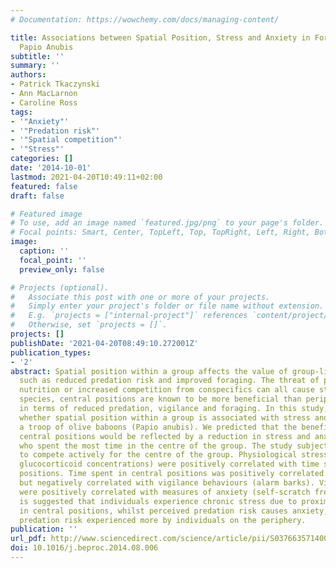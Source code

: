 ```yaml
---
# Documentation: https://wowchemy.com/docs/managing-content/

title: Associations between Spatial Position, Stress and Anxiety in Forest Baboons
  Papio Anubis
subtitle: ''
summary: ''
authors:
- Patrick Tkaczynski
- Ann MacLarnon
- Caroline Ross
tags:
- '"Anxiety"'
- '"Predation risk"'
- '"Spatial competition"'
- '"Stress"'
categories: []
date: '2014-10-01'
lastmod: 2021-04-20T10:49:11+02:00
featured: false
draft: false

# Featured image
# To use, add an image named `featured.jpg/png` to your page's folder.
# Focal points: Smart, Center, TopLeft, Top, TopRight, Left, Right, BottomLeft, Bottom, BottomRight.
image:
  caption: ''
  focal_point: ''
  preview_only: false

# Projects (optional).
#   Associate this post with one or more of your projects.
#   Simply enter your project's folder or file name without extension.
#   E.g. `projects = ["internal-project"]` references `content/project/deep-learning/index.md`.
#   Otherwise, set `projects = []`.
projects: []
publishDate: '2021-04-20T08:49:10.272001Z'
publication_types:
- '2'
abstract: Spatial position within a group affects the value of group-living benefits
  such as reduced predation risk and improved foraging. The threat of predation, poor
  nutrition or increased competition from conspecifics can all cause stress. In many
  species, central positions are known to be more beneficial than peripheral positions
  in terms of reduced predation, vigilance and foraging. In this study, we examine
  whether spatial position within a group is associated with stress and anxiety in
  a troop of olive baboons (Papio anubis). We predicted that the benefits of occupying
  central positions would be reflected by a reduction in stress and anxiety for animals
  who spent the most time in the centre of the group. The study subjects appeared
  to compete actively for the centre of the group. Physiological stress measures (faecal
  glucocorticoid concentrations) were positively correlated with time spent in central
  positions. Time spent in central positions was positively correlated with proximity
  but negatively correlated with vigilance behaviours (alarm barks). Vigilance rates
  were positively correlated with measures of anxiety (self-scratch frequency). It
  is suggested that individuals experience chronic stress due to proximity to conspecifics
  in central positions, whilst perceived predation risk causes anxiety, with perceived
  predation risk experienced more by individuals on the periphery.
publication: ''
url_pdf: http://www.sciencedirect.com/science/article/pii/S0376635714001740
doi: 10.1016/j.beproc.2014.08.006
---
```

